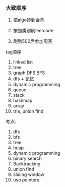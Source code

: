 ### 大致顺序

1. 把algo抄到会背

2. 按照类别刷leetcode

3. 刷到500后参加周赛



tag顺序

1. linked list
2. tree
3. graph DFS BFS
4. dfs + 记忆
5. dynamic programming
6. queue
7. stack
8. hashmap
9. array
10. trie, union find



考点:

1. dfs
2. bfs
3. tree
4. heap
5. dynamic programming
6. binary search
7. Backtracking
8. union find
9. sliding window
10. two pointers